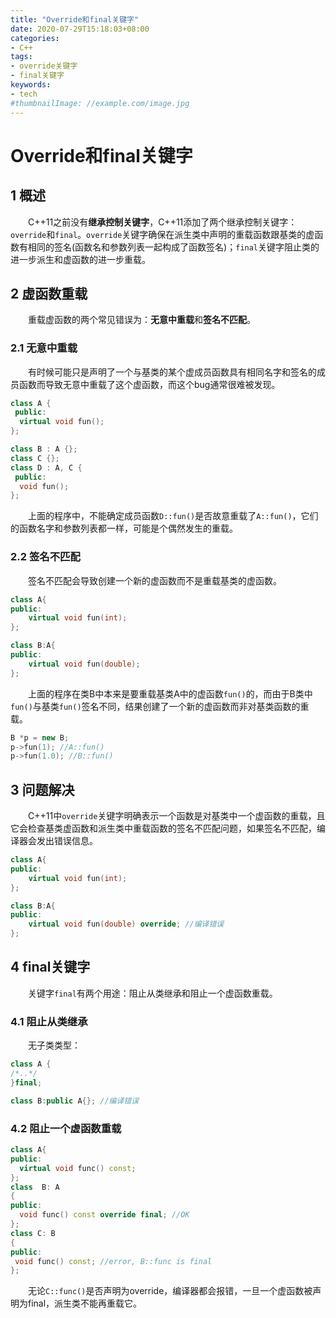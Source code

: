 ```yaml
---
title: "Override和final关键字"
date: 2020-07-29T15:18:03+08:00
categories:
- C++
tags:
- override关键字
- final关键字
keywords:
- tech
#thumbnailImage: //example.com/image.jpg
---
```


<!--more-->
# Override和final关键字

## 1 概述
　　C++11之前没有**继承控制关键字**，C++11添加了两个继承控制关键字：`override`和`final`。`override`关键字确保在派生类中声明的重载函数跟基类的虚函数有相同的签名(函数名和参数列表一起构成了函数签名)；`final`关键字阻止类的进一步派生和虚函数的进一步重载。

## 2 虚函数重载
　　重载虚函数的两个常见错误为：**无意中重载**和**签名不匹配**。

### 2.1 无意中重载
　　有时候可能只是声明了一个与基类的某个虚成员函数具有相同名字和签名的成员函数而导致无意中重载了这个虚函数，而这个bug通常很难被发现。

```cpp
class A {
 public:
  virtual void fun();
};

class B : A {};
class C {};
class D : A, C {
 public:
  void fun();
};
```

　　上面的程序中，不能确定成员函数`D::fun()`是否故意重载了`A::fun()`，它们的函数名字和参数列表都一样，可能是个偶然发生的重载。

### 2.2 签名不匹配
　　签名不匹配会导致创建一个新的虚函数而不是重载基类的虚函数。
```cpp
class A{
public:
    virtual void fun(int);
};

class B:A{
public:
    virtual void fun(double);
};
```

　　上面的程序在类B中本来是要重载基类A中的虚函数`fun()`的，而由于B类中`fun()`与基类`fun()`签名不同，结果创建了一个新的虚函数而非对基类函数的重载。

```cpp
B *p = new B;
p->fun(1); //A::fun()
p->fun(1.0); //B::fun()
```

## 3 问题解决
　　C++11中`override`关键字明确表示一个函数是对基类中一个虚函数的重载，且它会检查基类虚函数和派生类中重载函数的签名不匹配问题，如果签名不匹配，编译器会发出错误信息。

```cpp
class A{
public:
    virtual void fun(int);
};

class B:A{
public:
    virtual void fun(double) override; //编译错误
};
```
## 4 final关键字
　　关键字`final`有两个用途：阻止从类继承和阻止一个虚函数重载。

### 4.1 阻止从类继承
　　无子类类型：

```cpp
class A {
/*..*/
}final;

class B:public A{}; //编译错误
```
### 4.2 阻止一个虚函数重载

```cpp
class A{
public:
  virtual void func() const;
};
class  B: A
{
public:
  void func() const override final; //OK
};
class C: B
{
public:
 void func() const; //error, B::func is final
};
```

　　无论`C::func()`是否声明为override，编译器都会报错，一旦一个虚函数被声明为final，派生类不能再重载它。
